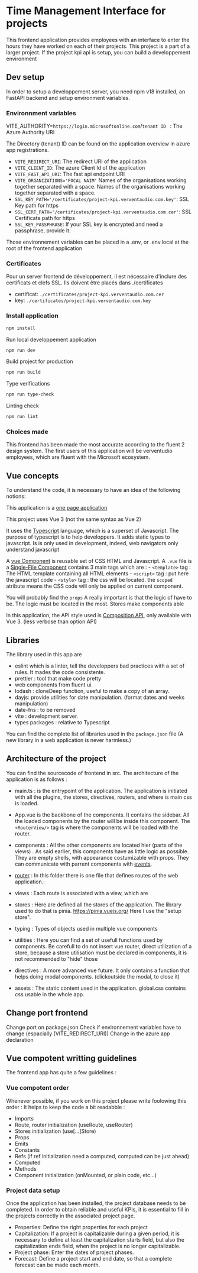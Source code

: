 # Time Management Interface for projects

This frontend application provides employees with an interface to enter the hours they have worked on each of their projects.
This project is a part of a larger project. If the project kpi api is setup, you can build a developpement environment

## Dev setup

In order to setup a developpement server, you need npm v18 installed, an FastAPI backend and setup environment variables.

### Environnment variables


VITE_AUTHORITY=```https://login.microsoftonline.com```/```tenant ID ``` : The Azure Authority URI

The Directory (tenant) ID can be found on the application overview in azure app registrations.

- ```VITE_REDIRECT_URI```: The redirect URI of the application
- ```VITE_CLIENT_ID```: The azure Client Id of the application
- ```VITE_FAST_API_URI```: The fast api endpoint URI
- ```VITE_ORGANIZATIONS='FOCAL NAIM'``` Names of the organisations working together separated with a space.
Names of the organisations working together separated with a space.
- ```SSL_KEY_PATH='/certificates/project-kpi.verventaudio.com.key'```: SSL Key path for https
- ```SSL_CERT_PATH='/certificates/project-kpi.verventaudio.com.cer'```: SSL Certificate path for https
- ```SSL_KEY_PASSPHRASE```: If your SSL key is encrypted and need a passphrase, provide it.

Those environnement variables can be placed in a .env, or .env.local at the root of the frontend application

### Certificates
Pour un server frontend de développement, il est nécessaire d'inclure des certificats et clefs SSL. Ils doivent être placés dans ./certificates
- certificat: ```./certificates/project-kpi.verventaudio.com.cer```
- key: ```./certificates/project-kpi.verventaudio.com.key```

### Install application

```bash
npm install
```

Run local developpement application
```bash
npm run dev
```

Build project for production
```bash
npm run build
```

Type verifications
```bash
npm run type-check
```

Linting check
```bash
npm run lint
```

### Choices made

This frontend has been made the most accurate according to the fluent 2 design system. The first users of this application will be verventudio employees, which are fluent with the Microsoft ecosystem.

## Vue concepts

To understand the code, it is necessary to have an idea of the following notions:

This application is a [one page application](https://vuejs.org/guide/extras/ways-of-using-vue.html#embedded-web-components)

This project uses Vue 3 (not the same syntax as Vue 2)

It uses the [Typescript](https://www.typescriptlang.org/) language, which is a superset of Javascript.
The purpose of typescript is to help developpers. It adds static types to javascript.
Is is only used in development, indeed, web navigators only understand javascript

A [vue Component](https://vuejs.org/guide/essentials/component-basics.html) is reusable set of CSS HTML and Javascript. A ```.vue``` file is a [Single-File Component](https://vuejs.org/guide/scaling-up/sfc.html) contains 3 main tags which are :
    - ```<template>``` tag : The HTML template containing all HTML elements
    - ```<script>``` tag : put here the javascript code
    - ```<style>``` tag : the css will be located. the ```scoped``` atribute means the CSS code will only be applied on current component.

You will probably find the ```props```
A really important is that the logic of have to be. The logic must be located in the most.
Stores make components able

In this application, the API style used is [Composition API](https://vuejs.org/guide/introduction.html#api-styles), only available with Vue 3. (less verbose than option API)

## Libraries

The library used in this app are

- eslint which is a linter, tell the developpers bad practices with a set of rules. It mades the code consistente.
- prettier : tool that make code pretty
- web components from fluent ui.
- lodash : cloneDeep function, useful to make a copy of an array.
- dayjs: provide utilities for date manipulation. (format dates and weeks manipulation)
- date-fns : to be removed
- vite : development server.
- types packages : relative to Typescript

You can find the complete list of libraries used in the ```package.json``` file
(A new library in a web application is never harmless.)

## Architecture of the project

You can find the sourcecode of frontend in src. The architecture of the application is as follows :

- main.ts : is the entrypoint of the application. The application is initiated with all the plugins, the stores, directives, routers, and where is main css is loaded.
- App.vue is the backbone of the components. It contains the sidebar. All the loaded components by the router will be inside this component. The ```<RouterView/>``` tag is where the components will be loaded with the router.
- components : All the other components are located hier (parts of the views) . As said earlier, this components have as little logic as possible. They are empty shells, with appearance costumizable with props. They can communicate with parrent components with [events](https://vuejs.org/guide/essentials/event-handling.html#listening-to-events).
- [router](https://router.vuejs.org/) : In this folder there is one file that defines routes of the web application.:
- views : Each route is associated with a view, which are

- stores : Here are defined all the stores of the application. The library used to do that is pinia.  <https://pinia.vuejs.org/>
    Here I use the "setup store".
- typing : Types of objects used in multiple vue components
- utilities : Here you can find a set of usefull functions used by components. Be carefull to do not insert vue router, direct utilization of a store, because a store utilisation must be declared in components, it is not recommended to "hide" those
- directives : A more advanced vue future. It only contains a function that helps doing modal components. (clickoutside the modal, to close it)
- assets : The static content used in the application. global.css contains css usable in the whole app.


## Change port frontend
Change port on package.json
Check if environnement variables have to change (espacially (VITE_REDIRECT_URI)) 
Change in the azure app declaration

## Vue compotent writting guidelines
The frontend app has quite a few guidelines :

### Vue compotent order
Whenever possible, if you work on this project please write foolowing this order :
It helps to keep the code a bit readabble :

- Imports
- Route, router initialization (useRoute, useRouter)
- Stores initialization (use[...]Store)
- Props
- Emits
- Constants
- Refs (if ref initialization need a computed, computed can be just ahead)
- Computed
- Methods
- Component initialization (onMounted, or plain code, etc...)

### Project data setup

Once the application has been installed, the project database needs to be completed.
In order to obtain reliable and useful KPIs, it is essential to fill in the projects correctly in the associated project page.
- Properties: Define the right properties for each project
- Capitalization: If a project is capitalizable during a given period, it is necessary to define at least the capitalization starts field, but also the capitalization ends field, when the project is no longer capitalizable.
- Project phase: Enter the dates of project phases.
- Forecast: Define a project start and end date, so that a complete forecast can be made each month.
